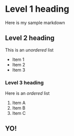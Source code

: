 # Level 1 heading
Here is my sample markdown

## Level 2 heading

This is an *unordered* list
- Item 1
- Item 2
- Item 3

### Level 3 heading
Here is an *ordered* list
1. Item A
2. Item B
3. Item C

## YO!